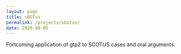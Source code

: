 ```yaml
---
layout: page
title: sBOTus
permalink: /projects/sbotus/
date: 2020-08-05
---
```


Fortcoming application of gtp2 to SCOTUS cases and oral arguments.